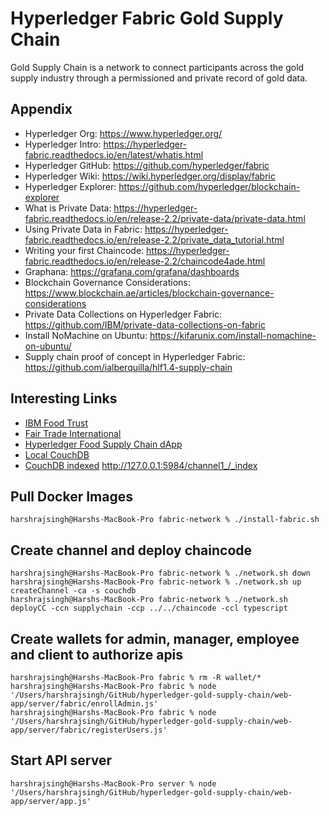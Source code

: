 # Hyperledger Fabric Gold Supply Chain

Gold Supply Chain is a network to connect participants across the gold supply industry through a permissioned and private record of gold data. 


## Appendix
- Hyperledger Org: https://www.hyperledger.org/
- Hyperledger Intro: https://hyperledger-fabric.readthedocs.io/en/latest/whatis.html
- Hyperledger GitHub: https://github.com/hyperledger/fabric
- Hyperledger Wiki: https://wiki.hyperledger.org/display/fabric
- Hyperledger Explorer: https://github.com/hyperledger/blockchain-explorer
- What is Private Data: https://hyperledger-fabric.readthedocs.io/en/release-2.2/private-data/private-data.html
- Using Private Data in Fabric: https://hyperledger-fabric.readthedocs.io/en/release-2.2/private_data_tutorial.html
- Writing your first Chaincode: https://hyperledger-fabric.readthedocs.io/en/release-2.2/chaincode4ade.html
- Graphana: https://grafana.com/grafana/dashboards
- Blockchain Governance Considerations: https://www.blockchain.ae/articles/blockchain-governance-considerations
- Private Data Collections on Hyperledger Fabric: https://github.com/IBM/private-data-collections-on-fabric
- Install NoMachine on Ubuntu: https://kifarunix.com/install-nomachine-on-ubuntu/
- Supply chain proof of concept in Hyperledger Fabric: https://github.com/ialberquilla/hlf1.4-supply-chain

## Interesting Links
- [IBM Food Trust](https://www.ibm.com/blockchain/solutions/food-trust)
- [Fair Trade International](https://www.fairtrade.net/)
- [Hyperledger Food Supply Chain dApp](https://rapchan.gitbook.io/hyperledger-food-supply-chain/implementation/deploy-run-dapp)
- [Local CouchDB](http://127.0.0.1:5984/_utils/#login)
- [CouchDB indexed](http://127.0.0.1:5984/channel1_/_index)
http://127.0.0.1:5984/channel1_/_index
## Pull Docker Images

```
harshrajsingh@Harshs-MacBook-Pro fabric-network % ./install-fabric.sh
```



## Create channel and deploy chaincode
```
harshrajsingh@Harshs-MacBook-Pro fabric-network % ./network.sh down  
harshrajsingh@Harshs-MacBook-Pro fabric-network % ./network.sh up createChannel -ca -s couchdb   
harshrajsingh@Harshs-MacBook-Pro fabric-network % ./network.sh deployCC -ccn supplychain -ccp ../../chaincode -ccl typescript

```




## Create wallets for admin, manager, employee and client to authorize apis
```
harshrajsingh@Harshs-MacBook-Pro fabric % rm -R wallet/*
harshrajsingh@Harshs-MacBook-Pro fabric % node '/Users/harshrajsingh/GitHub/hyperledger-gold-supply-chain/web-app/server/fabric/enrollAdmin.js'
harshrajsingh@Harshs-MacBook-Pro fabric % node '/Users/harshrajsingh/GitHub/hyperledger-gold-supply-chain/web-app/server/fabric/registerUsers.js'

```



## Start API server
```
harshrajsingh@Harshs-MacBook-Pro server % node '/Users/harshrajsingh/GitHub/hyperledger-gold-supply-chain/web-app/server/app.js'

```